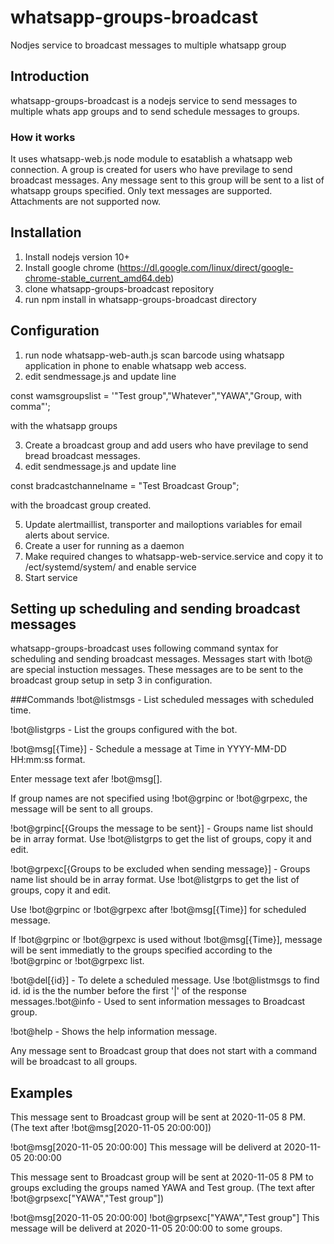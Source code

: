 # whatsapp-groups-broadcast
Nodjes service to broadcast messages to multiple whatsapp group

## Introduction
whatsapp-groups-broadcast is a nodejs service to send messages to multiple whats app groups and to send schedule messages to groups.
### How it works
It uses whatsapp-web.js node module to esatablish a whatsapp web connection. A group is created for users who have previlage to send broadcast messages. Any message sent to this group will be sent to a list of whatsapp groups specified. Only text messages are supported. Attachments are not supported now.

## Installation
1. Install nodejs version 10+
2. Install google chrome (https://dl.google.com/linux/direct/google-chrome-stable_current_amd64.deb)
3. clone whatsapp-groups-broadcast repository
4. run npm install in whatsapp-groups-broadcast directory

## Configuration
1. run node  whatsapp-web-auth.js
   scan barcode using whatsapp application in phone to enable whatsapp web access.
2. edit sendmessage.js and update line 

const wamsgroupslist = '"Test group","Whatever","YAWA","Group, with comma"';  

with the whatsapp groups

3. Create a broadcast group and add users who have previlage to send bread broadcast messages.
4. edit sendmessage.js and update line

const bradcastchannelname = "Test Broadcast Group";

with the broadcast group created.

5. Update alertmaillist, transporter and mailoptions variables for email alerts about service.
6. Create a user for running as a daemon   
7. Make required changes to whatsapp-web-service.service and copy it to /ect/systemd/system/ and enable service
8. Start service

## Setting up scheduling and sending broadcast messages
whatsapp-groups-broadcast uses following command syntax for scheduling and sending broadcast messages. Messages start with !bot@ are special instuction messages. These messages are to be sent to the broadcast group setup in setp 3 in configuration.

###Commands
!bot@listmsgs - List scheduled messages with scheduled time.

!bot@listgrps - List the groups configured with the bot.

!bot@msg[{Time}] - Schedule a message at Time in YYYY-MM-DD HH:mm:ss format.
  
Enter message text afer !bot@msg[<Time>].
  
If group names are not specified using !bot@grpinc or !bot@grpexc, the message will be sent to all groups.

!bot@grpinc[{Groups the message to be sent}] - Groups name list should be in array format. Use !bot@listgrps to get the list of groups, copy it and edit.
  
!bot@grpexc[{Groups to be excluded when sending message}] - Groups name list should be in array format. Use !bot@listgrps to get the list of groups, copy it and edit.
  
Use !bot@grpinc or !bot@grpexc after !bot@msg[{Time}] for scheduled message.
  
If !bot@grpinc or !bot@grpexc is used without !bot@msg[{Time}], message will be sent immediatly to the groups specified according to the !bot@grpinc or !bot@grpexc list.
  
!bot@del[{id}] - To delete a scheduled message. Use !bot@listmsgs to find id. id is the the number before the first '|' of the response messages.!bot@info - Used to sent information messages to Broadcast group.
  
!bot@help - Shows the help information message.

Any message sent to Broadcast group that does not start with a command will be broadcast to all groups.

## Examples
This message sent to Broadcast group will be sent at 2020-11-05 8 PM. (The text after !bot@msg[2020-11-05 20:00:00])

!bot@msg[2020-11-05 20:00:00]
This message will be deliverd at 2020-11-05 20:00:00

This message sent to Broadcast group will be sent at 2020-11-05 8 PM to groups excluding the groups named YAWA and Test group. (The text after !bot@grpsexc["YAWA","Test group"])

!bot@msg[2020-11-05 20:00:00]
!bot@grpsexc["YAWA","Test group"]
This message will be deliverd at 2020-11-05 20:00:00 to some groups.
